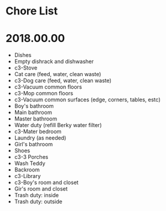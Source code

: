 # Chore List
# 2018.00.00
   * Dishes
   * Empty dishrack and dishwasher
   * c3-Stove
   * Cat care (feed, water, clean waste)
   * c3-Dog care (feed, water, clean waste)
   * c3-Vacuum common floors
   * c3-Mop common floors
   * c3-Vacuum common surfaces (edge, corners, tables, estc)
   * Boy's bathroom
   * Main bathroom
   * Master bathroom
   * Water duty (refill Berky water filter)
   * c3-Mater bedroom
   * Laundry (as needed)
   * Girl's bathroom
   * Shoes
   * c3-3 Porches
   * Wash Teddy
   * Backroom
   * c3-Library
   * c3-Boy's room and closet
   * Gir's room and closet
   * Trash duty: inside
   * Trash duty: outside
